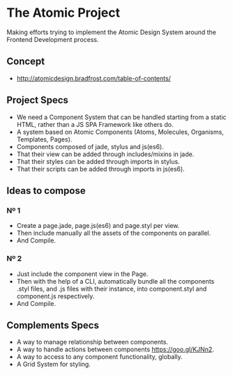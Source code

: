 # The Atomic Project
Making efforts trying to implement the Atomic Design System around the Frontend Development process.

## Concept

* http://atomicdesign.bradfrost.com/table-of-contents/

## Project Specs

* We need a Component System that can be handled starting from a static HTML, rather than a JS SPA Framework like others do.
* A system based on Atomic Components (Atoms, Molecules, Organisms, Templates, Pages).
* Components composed of jade, stylus and js(es6).
* That their view can be added through includes/mixins in jade.
* That their styles can be added through imports in stylus.
* That their scripts can be added through imports in js(es6).

## Ideas to compose

### Nº 1
* Create a page.jade, page.js(es6) and page.styl per view.
* Then include manually all the assets of the components on parallel.
* And Compile.

### Nº 2
* Just include the component view in the Page.
* Then with the help of a CLI, automatically bundle all the components .styl files, and .js files with their instance, into component.styl and component.js respectively.
* And Compile.

## Complements Specs
* A way to manage relationship between components.
* A way to handle actions between components https://goo.gl/KJNn2.
* A way to access to any component functionality, globally.
* A Grid System for styling.
